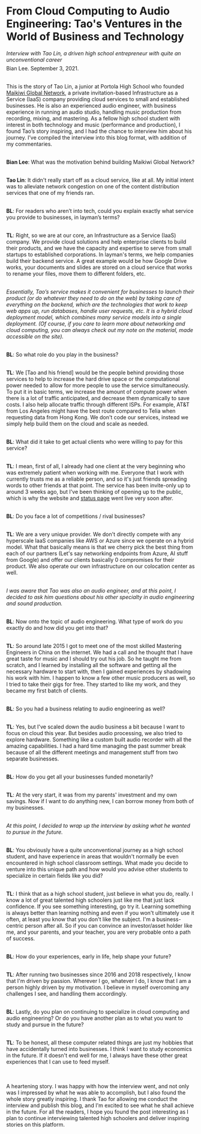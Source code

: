 <h1>From Cloud Computing to Audio Engineering: Tao's Ventures in the World of Business and Technology</h1>

<div style="margin-top:12px;"><i>Interview with Tao Lin, a driven high school entrepreneur with quite an unconventional career</i></div>

<div style="margin-top:6px;">Bian Lee. September 3, 2021.</div>

<!-- <img src="/images/MGN.png"  height="16" width="16" style="max-width: 50%; display: block; height: auto;" loading="lazy"/> -->

<br/>This is the story of Tao Lin, a junior at Portola High School who founded <a href="https://www.mai.kiwi/" target="_blank">Maikiwi Global Network</a>,
a private invitation-based Infrastructure as a Service (IaaS) company providing cloud services to small and established businesses. He is also an experienced audio engineer, with business experience in running an audio studio, handling music production from recording, mixing, and mastering. As a fellow high school student with interest in both technology and music (performance and production), I found Tao’s story inspiring, and I had the chance to interview him about his journey. I’ve compiled the interview into this blog format, with addition of my commentaries.

<br><b>Bian Lee</b>: What was the motivation behind building Maikiwi Global Network?

<br/><b>Tao Lin</b>: It didn't really start off as a cloud service, like at all. My initial intent was to alleviate network congestion on one of the content distribution services that one of my friends ran.

<br/><b>BL</b>: For readers who aren’t into tech, could you explain exactly what service you provide to businesses, in layman’s terms?

<br><b>TL</b>: Right, so we are at our core, an Infrastructure as a Service (IaaS) company. We provide cloud solutions and help enterprise clients to build their products, and we have the capacity and expertise to serve from small startups to established corporations. In layman's terms, we help companies build their backend service. A great example would be how Google Drive works, your documents and slides are stored on a cloud service that works to rename your files, move them to different folders, etc.

<br><i>Essentially, Tao’s service makes it convenient for businesses to launch their product (or do whatever they need to do on the web) by taking care of everything on the backend, which are the technologies that work to keep web apps up, run databases, handle user requests, etc. It is a hybrid cloud deployment model, which combines many service models into a single deployment. (Of course, if you care to learn more about networking and cloud computing, you can always check out my note on the material, made accessible on the site).</i>

<br/><b>BL</b>: So what role do you play in the business?

<br><b>TL</b>: We [Tao and his friend] would be the people behind providing those services to help to increase the hard drive space or the computational power needed to allow for more people to use the service simultaneously. To put it in basic terms, we increase the amount of compute power when there is a lot of traffic anticipated, and decrease them dynamically to save costs. I also help allocate traffic through different ISPs. For example, AT&T from Los Angeles might have the best route compared to Telia when requesting data from Hong Kong. We don't code our services, instead we simply help build them on the cloud and scale as needed.

<br/><b>BL</b>: What did it take to get actual clients who were willing to pay for this service?

<br><b>TL</b>: I mean, first of all, I already had one client at the very beginning who was extremely patient when working with me. Everyone that I work with currently trusts me as a reliable person, and so it's just friends spreading words to other friends at that point. The service has been invite-only up to around 3 weeks ago, but I've been thinking of opening up to the public, which is why the website and <a href="https://maikiwiglobalcdn.statuspage.io/" target="_blank">status page</a> went live very soon after.

<br/><b>BL</b>: Do you face a lot of competitions / rival businesses?

<br><b>TL</b>: We are a very unique provider. We don't directly compete with any hyperscale IaaS companies like AWS or Azure since we operate on a hybrid model. What that basically means is that we cherry pick the best thing from each of our partners (Let's say networking endpoints from Azure, AI stuff from Google) and offer our clients basically 0 compromises for their product. We also operate our own infrastructure on our colocation center as well.

<br><i>I was aware that Tao was also an audio engineer, and at this point, I decided to ask him questions about his other specialty in audio engineering and sound production.</i>

<br/><b>BL</b>: Now onto the topic of audio engineering. What type of work do you exactly do and how did you get into that?

<br><b>TL</b>: So around late 2015 I got to meet one of the most skilled Mastering Engineers in China on the internet. We had a call and he thought that I have great taste for music and I should try out his job. So he taught me from scratch, and I learned by installing all the software and getting all the necessary hardware to start with, then I gained experiences by shadowing his work with him. I happen to know a few other music producers as well, so I tried to take their gigs for free. They started to like my work, and they became my first batch of clients.

<br/><b>BL</b>: So you had a business relating to audio engineering as well?

<br><b>TL</b>: Yes, but I've scaled down the audio business a bit because I want to focus on cloud this year. But besides audio processing, we also tried to explore hardware. Something like a custom built audio recorder with all the amazing capabilities. I had a hard time managing the past summer break because of all the different meetings and management stuff from two separate businesses.

<br/><b>BL</b>: How do you get all your businesses funded monetarily?

<br><b>TL</b>: At the very start, it was from my parents' investment and my own savings. Now if I want to do anything new, I can borrow money from both of my businesses.

<br><i>At this point, I decided to wrap up the interview by asking what he wanted to pursue in the future.</i>

<br/><b>BL</b>: You obviously have a quite unconventional journey as a high school student, and have experience in areas that wouldn't normally be even encountered in high school classroom settings. What made you decide to venture into this unique path and how would you advise other students to specialize in certain fields like you did?

<br><b>TL</b>: I think that as a high school student, just believe in what you do, really. I know a lot of great talented high schoolers just like me that just lack confidence. If you see something interesting, go try it. Learning something is always better than learning nothing and even if you won't ultimately use it often, at least you know that you don't like the subject. I'm a business-centric person after all. So if you can convince an investor/asset holder like me, and your parents, and your teacher, you are very probable onto a path of success.

<br/><b>BL</b>: How do your experiences, early in life, help shape your future?

<br><b>TL</b>: After running two businesses since 2016 and 2018 respectively, I know that I'm driven by passion. Wherever I go, whatever I do, I know that I am a person highly driven by my motivation. I believe in myself overcoming any challenges I see, and handling them accordingly.

<br/><b>BL</b>: Lastly, do you plan on continuing to specialize in cloud computing and audio engineering? Or do you have another plan as to what you want to study and pursue in the future?

<br><b>TL</b>: To be honest, all these computer related things are just my hobbies that have accidentally turned into businesses. I think I want to study economics in the future. If it doesn't end well for me, I always have these other great experiences that I can use to feed myself.

<br><br/>A heartening story. I was happy with how the interview went, and not only was I impressed by what he was able to accomplish, but I also found the whole story greatly inspiring. I thank Tao for allowing me conduct the interview and publish this blog, and I'm excited to see what he shall achieve in the future. For all the readers, I hope you found the post interesting as I plan to continue interviewing talented high schoolers and deliver inspiring stories on this platform.
